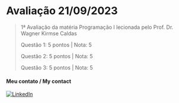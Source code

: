 # Avaliação 21/09/2023
> 1ª Avaliação da matéria Programação I lecionada pelo Prof. Dr. Wagner Kirmse Caldas
> 
> Questão 1: 5 pontos | Nota: 5
> 
> Questão 2: 5 pontos | Nota: 5
> 
> Questão 3: 5 pontos | Nota: 5

#### Meu contato / My contact
[![LinkedIn](https://img.shields.io/badge/linkedin-blue?style=for-the-badge&logo=linkedin)](https://www.linkedin.com/in/gustavo-saraiva-222386235/)

